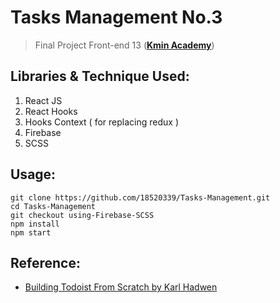 # Tasks Management No.3

> Final Project Front-end 13 ([**Kmin Academy**](https://kmin.edu.vn))

## Libraries & Technique Used:

1. React JS
2. React Hooks
3. Hooks Context ( for replacing redux )
4. Firebase
5. SCSS

## Usage:

```
git clone https://github.com/18520339/Tasks-Management.git
cd Tasks-Management
git checkout using-Firebase-SCSS
npm install
npm start
```

## Reference:

-   [Building Todoist From Scratch by Karl Hadwen](https://www.youtube.com/watch?v=HgfA4W_VjmI&t)
